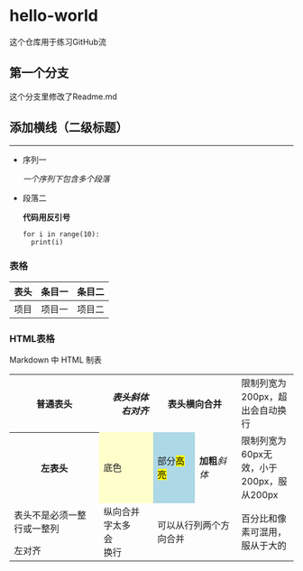 # hello-world
这个仓库用于练习GitHub流

## 第一个分支
这个分支里修改了Readme.md

## 添加横线（二级标题）
***
*    序列一
  
     *一个序列下包含多个段落*
     
*    段落二

     **代码用反引号**
     ```
     for i in range(10):
       print(i)
     ```
     
### 表格
表头|条目一|条目二
:---:|:---:|:---:
项目|项目一|项目二

### HTML表格
<table>
<capital align="center">Markdown 中 HTML 制表</capital>
<tr>
<th>普通表头</th>
<th align="right"><i>表头斜体右对齐</th>
<th colspan=2>表头横向合并</th>
<td width="200px">限制列宽为200px，超出会自动换行</td>
</tr>
<tr>
<th>左表头</th>
<td bgcolor=ffffcc>底色</td>
<td bgcolor=lightblue>部分<mark>高亮</mark></td>
<td><b>加粗</b><i>斜体</i></td>
<td width="60px">限制列宽为60px无效，小于200px，服从200px</td>
</tr>
<tr>
<td>表头不是必须一整行或一整列</td>
<td rowspan=2>纵向合并<br>字太多<br>会<br>换行</td>
<td rowspan=2 colspan=2>可以从行列两个方向合并</td>
<td rowspan=2 width="20%">百分比和像素可混用，服从于大的</td>
</tr>
<td align="left"> 左对齐 </td>
</tr>
</table>
